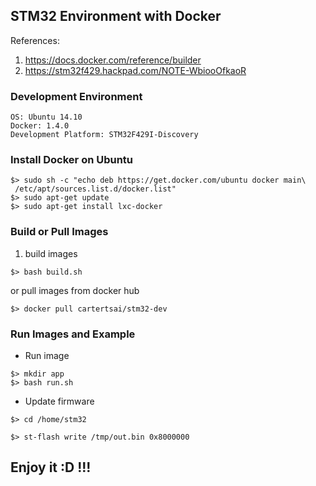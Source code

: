 STM32 Environment with Docker
-----------------------------

References: 

1. https://docs.docker.com/reference/builder  
2. https://stm32f429.hackpad.com/NOTE-WbiooOfkaoR  

### Development Environment
```
OS: Ubuntu 14.10
Docker: 1.4.0
Development Platform: STM32F429I-Discovery
```

### Install Docker on Ubuntu

```
$> sudo sh -c "echo deb https://get.docker.com/ubuntu docker main\
 /etc/apt/sources.list.d/docker.list"
$> sudo apt-get update
$> sudo apt-get install lxc-docker
```

### Build or Pull Images

1. build images
```
$> bash build.sh
```
or pull images from docker hub
```
$> docker pull cartertsai/stm32-dev 
```

### Run Images and Example

* Run image

```
$> mkdir app
$> bash run.sh 
```

* Update firmware 

```
$> cd /home/stm32

$> st-flash write /tmp/out.bin 0x8000000
```

## Enjoy it :D !!!


